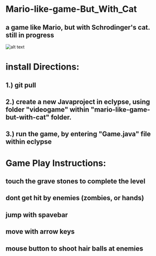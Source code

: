 # Mario-like-game-But_With_Cat
## a game like Mario, but with Schrodinger's cat. still in progress

![alt text](http://https://github.com/Adamdand/Mario-like-game-But_With_Cat/tree/main/to/gamePlay.JPG)

# install Directions:
## 1.) git pull
## 2.) create a new Javaproject in eclypse, using folder "videogame" within "mario-like-game-but-with-cat" folder.
## 3.) run the game, by entering "Game.java" file within eclypse

# Game Play Instructions:
## touch the grave stones to complete the level
## dont get hit by enemies (zombies, or hands)
## jump with spavebar
## move with arrow keys
## mouse button to shoot hair balls at enemies

